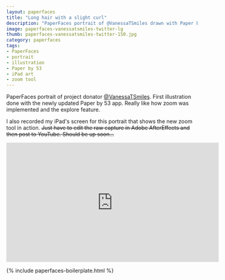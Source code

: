 ```yaml
---
layout: paperfaces
title: "Long hair with a slight curl"
description: "PaperFaces portrait of @VanessaTSmiles drawn with Paper by 53 on an iPad."
image: paperfaces-vanessatsmiles-twitter-lg
thumb: paperfaces-vanessatsmiles-twitter-150.jpg
category: paperfaces
tags: 
- PaperFaces
- portrait
- illustration
- Paper by 53
- iPad art
- zoom tool
---
```


PaperFaces portrait of project donator [@VanessaTSmiles](http://twitter.com/VanessaTSmiles). First illustration done with the newly updated Paper by 53 app. Really like how zoom was implemented and the explore feature.

I also recorded my iPad's screen for this portrait that shows the new zoom tool in action. <del>Just have to edit the raw capture in Adobe AfterEffects and then post to YouTube. Should be up soon...</del>

<iframe width="560" height="315" src="http://www.youtube.com/embed/PWf4WUoMXwg" frameborder="0"> </iframe>

{% include paperfaces-boilerplate.html %}